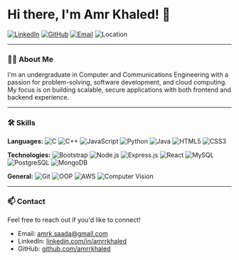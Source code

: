# Hi there, I'm Amr Khaled! 👋

[![LinkedIn](https://img.shields.io/badge/-LinkedIn-0077B5?style=flat-square&logo=linkedin&logoColor=white&link=https://linkedin.com/in/amrrkhaled)](https://linkedin.com/in/amrrkhaled)
[![GitHub](https://img.shields.io/badge/-GitHub-181717?style=flat-square&logo=github&logoColor=white&link=https://github.com/amrrkhaled)](https://github.com/amrrkhaled)
[![Email](https://img.shields.io/badge/-Email-D14836?style=flat-square&logo=gmail&logoColor=white&link=mailto:amrk.saada@gmail.com)](mailto:amrk.saada@gmail.com)
![Location](https://img.shields.io/badge/-Alexandria,%20Egypt-EA4335?style=flat-square&logo=googlemaps&logoColor=white)

---

### 👨‍💻 About Me
I'm an undergraduate in Computer and Communications Engineering with a passion for problem-solving, software development, and cloud computing. My focus is on building scalable, secure applications with both frontend and backend experience.

---

### 🛠 Skills

**Languages:**
![C](https://img.shields.io/badge/-C-A8B9CC?style=flat-square&logo=c&logoColor=white)
![C++](https://img.shields.io/badge/-C++-00599C?style=flat-square&logo=c%2B%2B&logoColor=white)
![JavaScript](https://img.shields.io/badge/-JavaScript-F7DF1E?style=flat-square&logo=javascript&logoColor=black)
![Python](https://img.shields.io/badge/-Python-3776AB?style=flat-square&logo=python&logoColor=white)
![Java](https://img.shields.io/badge/-Java-007396?style=flat-square&logo=java&logoColor=white)
![HTML5](https://img.shields.io/badge/-HTML5-E34F26?style=flat-square&logo=html5&logoColor=white)
![CSS3](https://img.shields.io/badge/-CSS3-1572B6?style=flat-square&logo=css3&logoColor=white)

**Technologies:**
![Bootstrap](https://img.shields.io/badge/-Bootstrap-7952B3?style=flat-square&logo=bootstrap&logoColor=white)
![Node.js](https://img.shields.io/badge/-Node.js-339933?style=flat-square&logo=node.js&logoColor=white)
![Express.js](https://img.shields.io/badge/-Express.js-000000?style=flat-square&logo=express&logoColor=white)
![React](https://img.shields.io/badge/-React-61DAFB?style=flat-square&logo=react&logoColor=black)
![MySQL](https://img.shields.io/badge/-MySQL-4479A1?style=flat-square&logo=mysql&logoColor=white)
![PostgreSQL](https://img.shields.io/badge/-PostgreSQL-336791?style=flat-square&logo=postgresql&logoColor=white)
![MongoDB](https://img.shields.io/badge/-MongoDB-47A248?style=flat-square&logo=mongodb&logoColor=white)

**General:**
![Git](https://img.shields.io/badge/-Git-F05032?style=flat-square&logo=git&logoColor=white)
![OOP](https://img.shields.io/badge/-OOP-007396?style=flat-square&logo=java&logoColor=white) <!-- Use Java icon as a placeholder for OOP -->
![AWS](https://img.shields.io/badge/-AWS-232F3E?style=flat-square&logo=amazon-aws&logoColor=white)
![Computer Vision](https://img.shields.io/badge/-Computer%20Vision-FF6F00?style=flat-square&logo=opencv&logoColor=white)

---

### 📫 Contact
Feel free to reach out if you'd like to connect!

- Email: [amrk.saada@gmail.com](mailto:amrk.saada@gmail.com)
- LinkedIn: [linkedin.com/in/amrrkhaled](https://linkedin.com/in/amrrkhaled)
- GitHub: [github.com/amrrkhaled](https://github.com/amrrkhaled)


